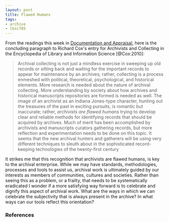 ```yaml
---
layout: post
title: Flawed Humans
tags:
- archive
- lbsc785
---
```


From the readings this week in [Documentation and Appraisal](/tag/lbsc785), here
is the concluding paragraph to Richard Cox's entry for Archivists and Collecting
in the Encyclopedia of Library and Information Science [@Cox:2010]:

> Archival collecting is not just a mindless exercise in sweeping up old records
> or sitting back and waiting for the important records to appear for
> maintenance by an archives; rather, collecting is a process enmeshed with
> political, theoretical, psychological, and historical elements. More research
> is needed about the nature of archival collecting. More understanding by
> society about how archives and historical manuscripts repositories are formed
> is needed as well. The image of an archivist as an Indiana Jones-type
> character, hunting out the treasures of the past in exciting pursuits, is
> romantic but inaccurate; rather, *archivists are flawed humans* trying to
> develop clear and reliable methods for identifying records that should be
> acquired by archives. Much of merit has been accomplished by archivists and
> manuscripts curators gathering records, but more reflection and
> experimentation needs to be done on this topic. It seems that the new archival
> hunters and gatherers will be using very different techniques to sleuth about
> in the sophisticated record-keeping technologies of the twenty-first century

It strikes me that this recognition that archivists are flawed humans, is key to
the archival enterprise. While we may have standards, methodologies, processes
and tools to assist us, archival work is ultimately guided by our interests as
members of communities, cultures and societies. Rather than seeing this as a
problem, or a frailty, that needs to be systematically eradicated I wonder if a
more satisfying way forward is to celebrate and dignify this aspect of archival
work. What are the ways in which we can celebrate the subjectivity that is
always present in the archive? In what ways can our tools reflect this
orientation?

### References

